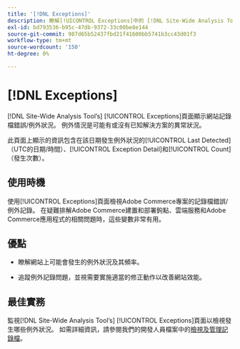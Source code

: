 ```yaml
---
title: '[!DNL Exceptions]'
description: 瞭解[!UICONTROL Exceptions]中的 [!DNL Site-Wide Analysis Tool]標籤、使用時機、其優點以及最佳實務。
exl-id: bd793536-b95c-47db-9372-33c00be8e144
source-git-commit: 987d65b52437fbd21f41600bb5741b3cc43d01f3
workflow-type: tm+mt
source-wordcount: '150'
ht-degree: 0%

---
```


# [!DNL Exceptions]

[!DNL Site-Wide Analysis Tool’s] [!UICONTROL Exceptions]頁面顯示網站記錄檔錯誤/例外狀況。 例外情況是可能有或沒有已知解決方案的異常狀況。

此頁面上顯示的資訊包含在該日期發生例外狀況的[!UICONTROL Last Detected] （UTC的日期/時間）、[!UICONTROL Exception Detail]和[!UICONTROL Count] （發生次數）。

## 使用時機

使用[!UICONTROL Exceptions]頁面檢視Adobe Commerce專案的記錄檔錯誤/例外記錄。 在疑難排解Adobe Commerce建置和部署鉤點、雲端服務和Adobe Commerce應用程式的相關問題時，這些變數非常有用。

## 優點

* 瞭解網站上可能會發生的例外狀況及其頻率。

* 追蹤例外記錄問題，並視需要實施適當的修正動作以改善網站效能。

## 最佳實務

監視[!DNL Site-Wide Analysis Tool’s] [!UICONTROL Exceptions]頁面以檢視發生哪些例外狀況。 如需詳細資訊，請參閱我們的開發人員檔案中的[檢視及管理記錄檔](https://experienceleague.adobe.com/zh-hant/docs/commerce-cloud-service/user-guide/develop/test/log-locations)。

